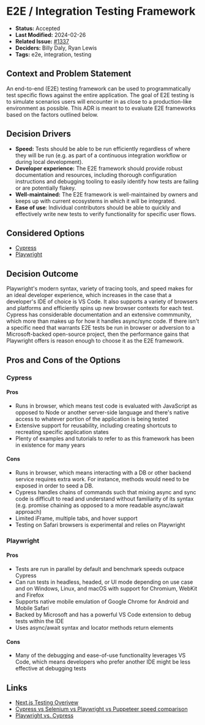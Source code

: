 # E2E / Integration Testing Framework

- **Status:** Accepted
- **Last Modified:** 2024-02-26
- **Related Issue:** [#1337](https://github.com/HHS/simpler-grants-gov/issues/1337)
- **Deciders:** Billy Daly, Ryan Lewis
- **Tags:** e2e, integration, testing

## Context and Problem Statement

An end-to-end (E2E) testing framework can be used to programmatically test specific flows against the entire application. The goal of E2E testing is to simulate scenarios users will encounter in as close to a production-like environment as possible. This ADR is meant to to evaluate E2E frameworks based on the factors outlined below.

## Decision Drivers

- **Speed:** Tests should be able to be run efficiently regardless of where they will be run (e.g. as part of a continuous integration workflow or during local development).
- **Developer experience:** The E2E framework should provide robust documentation and resources, including thorough configuration instructions and debugging tooling to easily identify how tests are failing or are potentially flakey.
- **Well-maintained:** The E2E framework is well-maintained by owners and keeps up with current ecosystems in which it will be integrated.
- **Ease of use**: Individual contributors should be able to quickly and effectively write new tests to verify functionality for specific user flows.

## Considered Options

* [Cypress](https://www.cypress.io/)
* [Playwright](https://playwright.dev/)

## Decision Outcome

Playwright's modern syntax, variety of tracing tools, and speed makes for an ideal developer experience, which increases in the case that a developer's IDE of choice is VS Code. It also supports a variety of browsers and platforms and efficiently spins up new browser contexts for each test. Cypress has considerable documentation and an extensive commmunity, which more than makes up for how it handles async/sync code. If there isn't a specific need that warrants E2E tests be run in browser or adversion to a Microsoft-backed open-source project, then the performance gains that Playwright offers is reason enough to choose it as the E2E framework.

## Pros and Cons of the Options

### Cypress

#### Pros
- Runs in browser, which means test code is evaluated with JavaScript as opposed to Node or another server-side language and there's native access to whatever portion of the application is being tested
- Extensive support for reusability, including creating shortcuts to recreating specific application states
- Plenty of examples and tutorials to refer to as this framework has been in existence for many years

#### Cons
- Runs in browser, which means interacting with a DB or other backend service requires extra work. For instance, methods would need to be exposed in order to seed a DB.
- Cypress handles chains of commands such that mixing async and sync code is difficult to read and understand without familiarity of its syntax (e.g. promise chaining as opposed to a more readable async/await approach)
- Limited iFrame, multiple tabs, and hover support
- Testing on Safari browsers is experimental and relies on Playwright

### Playwright

#### Pros
- Tests are run in parallel by default and benchmark speeds outpace Cypress
- Can run tests in headless, headed, or UI mode depending on use case and on Windows, Linux, and macOS with support for Chromium, WebKit and Firefox
- Supports native mobile emulation of Google Chrome for Android and Mobile Safari
- Backed by Microsoft and has a powerful VS Code extension to debug tests within the IDE
- Uses async/await syntax and locator methods return elements

#### Cons
- Many of the debugging and ease-of-use functionality leverages VS Code, which means developers who prefer another IDE might be less effective at debugging tests

## Links

- [Next.js Testing Overivew](https://nextjs.org/docs/app/building-your-application/testing)
- [Cypress vs Selenium vs Playwright vs Puppeteer speed comparison](https://www.checklyhq.com/blog/cypress-vs-selenium-vs-playwright-vs-puppeteer-speed-comparison/)
- [Playwright vs. Cypress](https://www.qawolf.com/blog/why-qa-wolf-chose-playwright-over-cypress)
